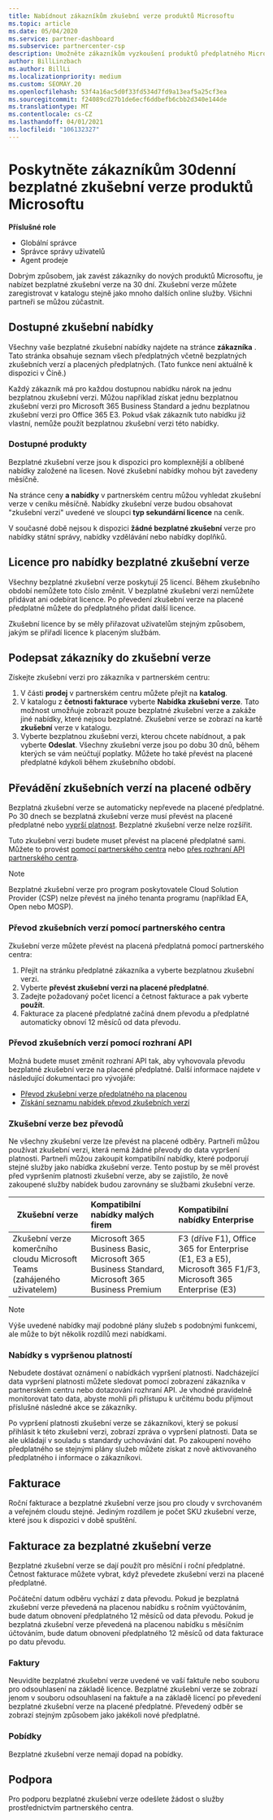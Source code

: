 ```yaml
---
title: Nabídnout zákazníkům zkušební verze produktů Microsoftu
ms.topic: article
ms.date: 05/04/2020
ms.service: partner-dashboard
ms.subservice: partnercenter-csp
description: Umožněte zákazníkům vyzkoušení produktů předplatného Microsoft po dobu 30 dnů. Zaregistrujte si tyto bezplatné zkušební verze v katalogu stejně jako mnoho dalších online služby.
author: BillLinzbach
ms.author: BillLi
ms.localizationpriority: medium
ms.custom: SEOMAY.20
ms.openlocfilehash: 53f4a16ac5d0f33fd534d7fd9a13eaf5a25cf3ea
ms.sourcegitcommit: f24089cd27b1de6ecf6ddbefb6cbb2d340e144de
ms.translationtype: MT
ms.contentlocale: cs-CZ
ms.lasthandoff: 04/01/2021
ms.locfileid: "106132327"
---
```

# <a name="give-customers-30-day-free-trials-of-microsoft-products"></a>Poskytněte zákazníkům 30denní bezplatné zkušební verze produktů Microsoftu

**Příslušné role**

- Globální správce
- Správce správy uživatelů
- Agent prodeje

Dobrým způsobem, jak zavést zákazníky do nových produktů Microsoftu, je nabízet bezplatné zkušební verze na 30 dní. Zkušební verze můžete zaregistrovat v katalogu stejně jako mnoho dalších online služby. Všichni partneři se můžou zúčastnit.

## <a name="available-trial-offers"></a>Dostupné zkušební nabídky

Všechny vaše bezplatné zkušební nabídky najdete na stránce **zákazníka** . Tato stránka obsahuje seznam všech předplatných včetně bezplatných zkušebních verzí a placených předplatných. (Tato funkce není aktuálně k dispozici v Číně.)

Každý zákazník má pro každou dostupnou nabídku nárok na jednu bezplatnou zkušební verzi. Můžou například získat jednu bezplatnou zkušební verzi pro Microsoft 365 Business Standard a jednu bezplatnou zkušební verzi pro Office 365 E3. Pokud však zákazník tuto nabídku již vlastní, nemůže použít bezplatnou zkušební verzi této nabídky.

### <a name="available-products"></a>Dostupné produkty

Bezplatné zkušební verze jsou k dispozici pro komplexnější a oblíbené nabídky založené na licesen. Nové zkušební nabídky mohou být zavedeny měsíčně.

Na stránce ceny **a nabídky** v partnerském centru můžou vyhledat zkušební verze v ceníku měsíčně. Nabídky zkušební verze budou obsahovat "zkušební verzi" uvedené ve sloupci **typ sekundární licence** na ceník.

V současné době nejsou k dispozici **žádné bezplatné zkušební** verze pro nabídky státní správy, nabídky vzdělávání nebo nabídky doplňků.

## <a name="licenses-for-free-trial-offers"></a>Licence pro nabídky bezplatné zkušební verze

Všechny bezplatné zkušební verze poskytují 25 licencí. Během zkušebního období nemůžete toto číslo změnit. V bezplatné zkušební verzi nemůžete přidávat ani odebírat licence. Po převedení zkušební verze na placené předplatné můžete do předplatného přidat další licence.

Zkušební licence by se měly přiřazovat uživatelům stejným způsobem, jakým se přiřadí licence k placeným službám.

## <a name="sign-customers-up-for-trials"></a>Podepsat zákazníky do zkušební verze

Získejte zkušební verzi pro zákazníka v partnerském centru:

1. V části **prodej** v partnerském centru můžete přejít na **katalog**. 
2. V katalogu z **četnosti fakturace** vyberte **Nabídka zkušební verze**. Tato možnost umožňuje zobrazit pouze bezplatné zkušební verze a zakáže jiné nabídky, které nejsou bezplatné. Zkušební verze se zobrazí na kartě **zkušební** verze v katalogu.
3. Vyberte bezplatnou zkušební verzi, kterou chcete nabídnout, a pak vyberte **Odeslat**. Všechny zkušební verze jsou po dobu 30 dnů, během kterých se vám neúčtují poplatky. Můžete ho také převést na placené předplatné kdykoli během zkušebního období.

## <a name="converting-trials-to-paid-subscriptions"></a>Převádění zkušebních verzí na placené odběry

Bezplatná zkušební verze se automaticky nepřevede na placené předplatné. Po 30 dnech se bezplatná zkušební verze musí převést na placené předplatné nebo [vyprší platnost](#expiring-offers). Bezplatné zkušební verze nelze rozšířit.

Tuto zkušební verzi budete muset převést na placené předplatné sami. Můžete to provést [pomocí partnerského centra](#convert-trials-using-partner-center) nebo [přes rozhraní API partnerského centra](#convert-trials-using-apis).

> [!NOTE]
> Bezplatné zkušební verze pro program poskytovatele Cloud Solution Provider (CSP) nelze převést na jiného tenanta programu (například EA, Open nebo MOSP).

### <a name="convert-trials-using-partner-center"></a>Převod zkušebních verzí pomocí partnerského centra

Zkušební verze můžete převést na placená předplatná pomocí partnerského centra:

1. Přejít na stránku předplatné zákazníka a vyberte bezplatnou zkušební verzi.
2. Vyberte **převést zkušební verzi na placené předplatné**.
3. Zadejte požadovaný počet licencí a četnost fakturace a pak vyberte **použít**.
4. Fakturace za placené předplatné začíná dnem převodu a předplatné automaticky obnoví 12 měsíců od data převodu. 

### <a name="convert-trials-using-apis"></a>Převod zkušebních verzí pomocí rozhraní API

Možná budete muset změnit rozhraní API tak, aby vyhovovala převodu bezplatné zkušební verze na placené předplatné. Další informace najdete v následující dokumentaci pro vývojáře:

- [Převod zkušební verze předplatného na placenou](/partner-center/develop/convert-a-trial-subscription-to-paid)
- [Získání seznamu nabídek převod zkušebních verzí](/partner-center/develop/get-a-list-of-trial-conversion-offers)

### <a name="trials-without-conversions"></a>Zkušební verze bez převodů

Ne všechny zkušební verze lze převést na placené odběry. Partneři můžou používat zkušební verzi, která nemá žádné převody do data vypršení platnosti. Partneři můžou zakoupit kompatibilní nabídky, které podporují stejné služby jako nabídka zkušební verze.  Tento postup by se měl provést před vypršením platnosti zkušební verze, aby se zajistilo, že nově zakoupené služby nabídek budou zarovnány se službami zkušební verze. 

|**Zkušební verze**   |**Kompatibilní nabídky malých firem**   |**Kompatibilní nabídky Enterprise**   |
|----------------------------|:---------------------------------|:------------------------------------------|
|Zkušební verze komerčního cloudu Microsoft Teams (zahájeného uživatelem)   |Microsoft 365 Business Basic, Microsoft 365 Business Standard, Microsoft 365 Business Premium   | F3 (dříve F1), Office 365 for Enterprise (E1, E3 a E5), Microsoft 365 F1/F3, Microsoft 365 Enterprise (E3)   |

>[!NOTE]
>Výše uvedené nabídky mají podobné plány služeb s podobnými funkcemi, ale může to být několik rozdílů mezi nabídkami.

### <a name="expiring-offers"></a>Nabídky s vypršenou platností

Nebudete dostávat oznámení o nabídkách vypršení platnosti. Nadcházející data vypršení platnosti můžete sledovat pomocí zobrazení zákazníka v partnerském centru nebo dotazování rozhraní API. Je vhodné pravidelně monitorovat tato data, abyste mohli při přístupu k určitému bodu přijmout příslušné následné akce se zákazníky.

Po vypršení platnosti zkušební verze se zákazníkovi, který se pokusí přihlásit k této zkušební verzi, zobrazí zpráva o vypršení platnosti. Data se ale ukládají v souladu s standardy uchovávání dat. Po zakoupení nového předplatného se stejnými plány služeb můžete získat z nově aktivovaného předplatného i informace o zákazníkovi.

## <a name="billing"></a>Fakturace

Roční fakturace a bezplatné zkušební verze jsou pro cloudy v svrchovaném a veřejném cloudu stejné. Jediným rozdílem je počet SKU zkušební verze, které jsou k dispozici v době spuštění.

## <a name="billing-for-free-trials"></a>Fakturace za bezplatné zkušební verze

Bezplatné zkušební verze se dají použít pro měsíční i roční předplatné. Četnost fakturace můžete vybrat, když převedete zkušební verzi na placené předplatné.

Počáteční datum odběru vychází z data převodu. Pokud je bezplatná zkušební verze převedená na placenou nabídku s ročním vyúčtováním, bude datum obnovení předplatného 12 měsíců od data převodu. Pokud je bezplatná zkušební verze převedená na placenou nabídku s měsíčním účtováním, bude datum obnovení předplatného 12 měsíců od data fakturace po datu převodu.

### <a name="invoices"></a>Faktury

Neuvidíte bezplatné zkušební verze uvedené ve vaší faktuře nebo souboru pro odsouhlasení na základě licence. Bezplatné zkušební verze se zobrazí jenom v souboru odsouhlasení na faktuře a na základě licencí po převedení bezplatné zkušební verze na placené předplatné. Převedený odběr se zobrazí stejným způsobem jako jakékoli nové předplatné.

### <a name="incentives"></a>Pobídky

Bezplatné zkušební verze nemají dopad na pobídky.

## <a name="support"></a>Podpora

Pro podporu bezplatné zkušební verze odešlete žádost o služby prostřednictvím partnerského centra.